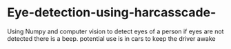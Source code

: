 # Eye-detection-using-harcasscade-
Using Numpy and computer vision to detect eyes of a person if eyes are not detected there is a beep.
potential use is in cars to keep the driver awake
